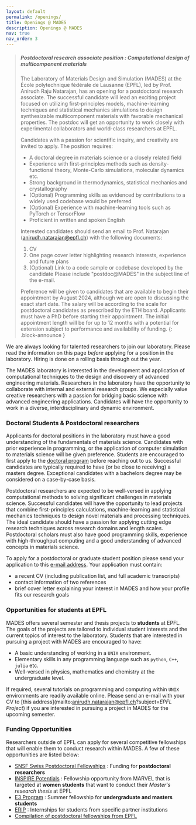 ```yaml
---
layout: default
permalink: /openings/
title: Openings @ MADES
description: Openings @ MADES
nav: true
nav_order: 3
---
```


> ##### Postdoctoral research associate position : Computational design of multicomponent materials
> The Laboratory of Materials Design and Simulation (MADES) at the École polytechnique fédérale de Lausanne (EPFL), led by Prof. Anirudh Raju Natarajan, has an opening for a postdoctoral research associate. The successful candidate will lead an exciting project focused on utilizing first-principles models, machine-learning techniques and statistical mechanics simulations to design  synthesizable multicomponent materials with favorable mechanical properties. The postdoc will get an opportunity to work closely with experimental collaborators and world-class researchers at EPFL.
> 
> Candidates with a passion for scientific inquiry, and creativity are invited to apply. The position requires:
>  - A doctoral degree in materials science or a closely related field
>  - Experience with first-principles methods such as density-functional theory, Monte-Carlo simulations, molecular dynamics etc.
>  - Strong background in thermodynamics, statistical mechanics and crystallography
>  - (Optional) Programming skills as evidenced by contributions to a widely used codebase would be preferred
>  - (Optional) Experience with machine-learning tools such as PyTorch or TensorFlow
>  - Proficient in written and spoken English
> 
> Interested candidates should send an email to Prof. Natarajan (anirudh.natarajan@epfl.ch) with the following documents:
> 1. CV
> 2. One page cover letter highlighting research interests, experience and future plans
> 3. (Optional) Link to a code sample or codebase developed by the candidate
> Please include "postdoc@MADES" in the subject line of the e-mail.
> 
> Preference will be given to candidates that are available to begin their appointment by August 2024, although we are open to discussing the exact start date. The salary will be according to the scale for postdoctoral candidates as prescribed by the ETH board. Applicants must have a PhD before starting their appointment. The initial appointment length will be for up to 12 months with a potential for extension subject to performance and availability of funding.
{: .block-announce }

We are always looking for talented researchers to join our laboratory. Please read the information on this page _before_ applying for a position in the laboratory. Hiring is done on a rolling basis through out the year.  

The MADES laboratory is interested in the development and application of computational techniques to the design and discovery of advanced engineering materials. Researchers in the laboratory have the opportunity to collaborate with internal and external research groups. We especially value creative researchers with a passion for bridging basic science with advanced engineering applications. Candidates will have the opportunity to work in a diverse, interdisciplinary and dynamic environment.

### Doctoral Students & Postdoctoral researchers

Applicants for doctoral positions in the laboratory must have a good understanding of the fundamentals of materials science. Candidates with prior experience in programming, or the application of computer simulation to materials science will be given preference. Students are encouraged to first apply to the [doctoral program](https://www.epfl.ch/education/phd/edmx-materials-science-and-engineering/) before reaching out to us. Successful candidates are typically required to have (or be close to receiving) a masters degree. Exceptional candidates with a bachelors degree may be considered on a case-by-case basis.

Postdoctoral researchers are expected to be well-versed in applying computational methods to solving significant challenges in materials science. Successful candidates will have the opportunity to lead projects that combine first-principles calculations, machine-learning and statistical mechanics techniques to design novel materials and processing techniques. The ideal candidate should have a passion for applying cutting edge research techniques across research domains and length scales. Postdoctoral scholars must also have good programming skills, experience with high-throughput computing and a good understanding of advanced concepts in materials science.

To apply for a postdoctoral or graduate student position please send your application to this [e-mail address](mailto:anirudh.natarajan@epfl.ch?subject=*RECRUITMENT*). Your application must contain:
- a recent CV (including publication list, and full academic transcripts)
- contact information of two references
- brief cover letter explaining your interest in MADES and how your profile fits our research goals

### Opportunities for students at EPFL
MADES offers several semester and thesis projects to **students** at EPFL. The goals of the projects are tailored to individual student interests and the current topics of interest to the laboratory. Students that are interested in pursuing a project with MADES are encouraged to have:
- A basic understanding of working in a `UNIX` environment.
- Elementary skills in any programming language such as `python`, `C++`, `julia` etc.
- Well-versed in physics, mathematics and chemistry at the undergraduate level.

If required, several tutorials on programming and computing within `UNIX` environments are readily available online. Please send an e-mail with your CV to [this address](mailto:anirudh.natarajan@epfl.ch?subject=*EPFL Project*) if you are interested in pursuing a project in MADES for the upcoming semester.

### Funding Opportunities

Researchers outside of EPFL can apply for several competitive fellowships that will enable them to conduct research within MADES. A few of these opportunities are listed below:

- [SNSF Swiss Postdoctoral Fellowships](https://www.snf.ch/en/m1NtWp4nTELQixlu/funding/horizon-europe-swiss-postdoctoral-fellowships) : Funding for **postdoctoral researchers**
- [INSPIRE Potentials](https://nccr-marvel.ch/outreach/equal-opportunities/inspire-potentials) : Fellowship opportunity from MARVEL that is targeted at **women students** that want to conduct their _Master's research thesis_ at EPFL 
- [E3 Program](https://eee.epfl.ch/) : Summer fellowship for **undergraduate and masters students**   
- [ERIP](https://www.epfl.ch/education/international/en/coming-to-epfl/research-internships/) : Internships for students from specific partner institutions
- [Compilation of postdoctoral fellowships from EPFL](https://www.epfl.ch/campus/associations/list/polydoc/page-150985-en-html/page-151013-en-html/page-151022-en-html/)
